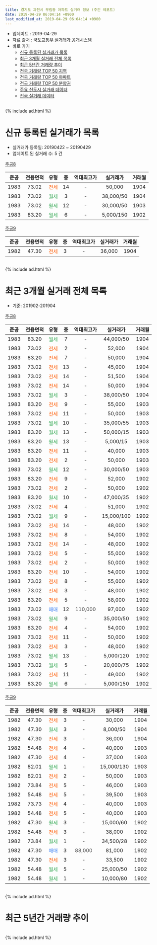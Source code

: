 ```yaml
---
title: 경기도 과천시 부림동 아파트 실거래 정보 (주간 레포트)
date: 2019-04-29 06:04:14 +0900
last_modified_at: 2019-04-29 06:04:14 +0900
---
```


* 업데이트 : 2019-04-29
* 자료 출처 : [국토교통부 실거래가 공개시스템](http://rt.molit.go.kr)
* 바로 가기
    * [신규 등록된 실거래가 목록](#신규-등록된-실거래가-목록)
    * [최근 3개월 실거래 전체 목록](#최근-3개월-실거래-전체-목록)
    * [최근 5년간 거래량 추이](#최근-5년간-거래량-추이)
    * [전국 거래량 TOP 50 지역](https://inasie.github.io/apt-trade-info/최근-3개월-전국에서-가장-거래가-많이-발생한-지역)
    * [전국 거래량 TOP 50 아파트](https://inasie.github.io/apt-trade-info/최근-3개월-전국에서-가장-거래가-많이-발생한-아파트)
    * [전국 거래량 TOP 50 분양권](https://inasie.github.io/apt-trade-info/최근-3개월-전국에서-가장-거래가-많이-발생한-분양권)
    * [주요 신도시 실거래 데이터](https://inasie.github.io/apt-trade-info/주요-신도시)
    * [전국 실거래 데이터](https://inasie.github.io/apt-trade-info/전국)
<br>
{% include ad.html %}
<br>

# 신규 등록된 실거래가 목록
* 실거래가 등록일: 20190422 ~ 20190429
* 업데이트 된 실거래 수: 5 건


[주공8](https://search.naver.com/search.naver?query=%EA%B2%BD%EA%B8%B0%EB%8F%84+%EA%B3%BC%EC%B2%9C%EC%8B%9C+%EB%B6%80%EB%A6%BC%EB%8F%99+%EC%A3%BC%EA%B3%B58)

|준공|전용면적|유형|층|역대최고가|실거래가|거래월|
|:---:|:---:|:---:|:---:|:---:|:---:|:---:|
|1983|73.02|<span style="color:#ff5a00">전세</span>|14|<span style="color:#444444">-</span>|50,000|1904|
|1983|73.02|<span style="color:#34a853">월세</span>|3|<span style="color:#444444">-</span>|38,000/50|1904|
|1983|73.02|<span style="color:#34a853">월세</span>|12|<span style="color:#444444">-</span>|30,000/50|1903|
|1983|83.20|<span style="color:#34a853">월세</span>|6|<span style="color:#444444">-</span>|5,000/150|1902|

[주공9](https://search.naver.com/search.naver?query=%EA%B2%BD%EA%B8%B0%EB%8F%84+%EA%B3%BC%EC%B2%9C%EC%8B%9C+%EB%B6%80%EB%A6%BC%EB%8F%99+%EC%A3%BC%EA%B3%B59)

|준공|전용면적|유형|층|역대최고가|실거래가|거래월|
|:---:|:---:|:---:|:---:|:---:|:---:|:---:|
|1982|47.30|<span style="color:#ff5a00">전세</span>|3|<span style="color:#444444">-</span>|36,000|1904|


<br>
{% include ad.html %}
<br>

# 최근 3개월 실거래 전체 목록
* 기준: 201902-201904


[주공8](https://search.naver.com/search.naver?query=%EA%B2%BD%EA%B8%B0%EB%8F%84+%EA%B3%BC%EC%B2%9C%EC%8B%9C+%EB%B6%80%EB%A6%BC%EB%8F%99+%EC%A3%BC%EA%B3%B58)

|준공|전용면적|유형|층|역대최고가|실거래가|거래월|
|:---:|:---:|:---:|:---:|:---:|:---:|:---:|
|1983|83.20|<span style="color:#34a853">월세</span>|7|<span style="color:#444444">-</span>|44,000/50|1904|
|1983|73.02|<span style="color:#ff5a00">전세</span>|2|<span style="color:#444444">-</span>|52,000|1904|
|1983|83.20|<span style="color:#ff5a00">전세</span>|7|<span style="color:#444444">-</span>|50,000|1904|
|1983|73.02|<span style="color:#ff5a00">전세</span>|13|<span style="color:#444444">-</span>|45,000|1904|
|1983|73.02|<span style="color:#ff5a00">전세</span>|14|<span style="color:#444444">-</span>|51,500|1904|
|1983|73.02|<span style="color:#ff5a00">전세</span>|14|<span style="color:#444444">-</span>|50,000|1904|
|1983|73.02|<span style="color:#34a853">월세</span>|3|<span style="color:#444444">-</span>|38,000/50|1904|
|1983|83.20|<span style="color:#ff5a00">전세</span>|9|<span style="color:#444444">-</span>|55,000|1903|
|1983|73.02|<span style="color:#ff5a00">전세</span>|11|<span style="color:#444444">-</span>|50,000|1903|
|1983|73.02|<span style="color:#34a853">월세</span>|10|<span style="color:#444444">-</span>|35,000/55|1903|
|1983|83.20|<span style="color:#34a853">월세</span>|13|<span style="color:#444444">-</span>|50,000/15|1903|
|1983|83.20|<span style="color:#34a853">월세</span>|13|<span style="color:#444444">-</span>|5,000/15|1903|
|1983|83.20|<span style="color:#ff5a00">전세</span>|11|<span style="color:#444444">-</span>|40,000|1903|
|1983|83.20|<span style="color:#ff5a00">전세</span>|2|<span style="color:#444444">-</span>|50,000|1903|
|1983|73.02|<span style="color:#34a853">월세</span>|12|<span style="color:#444444">-</span>|30,000/50|1903|
|1983|83.20|<span style="color:#ff5a00">전세</span>|9|<span style="color:#444444">-</span>|52,000|1902|
|1983|73.02|<span style="color:#ff5a00">전세</span>|2|<span style="color:#444444">-</span>|50,000|1902|
|1983|83.20|<span style="color:#34a853">월세</span>|10|<span style="color:#444444">-</span>|47,000/35|1902|
|1983|73.02|<span style="color:#ff5a00">전세</span>|4|<span style="color:#444444">-</span>|51,000|1902|
|1983|73.02|<span style="color:#34a853">월세</span>|9|<span style="color:#444444">-</span>|15,000/100|1902|
|1983|73.02|<span style="color:#ff5a00">전세</span>|14|<span style="color:#444444">-</span>|48,000|1902|
|1983|73.02|<span style="color:#ff5a00">전세</span>|8|<span style="color:#444444">-</span>|54,000|1902|
|1983|73.02|<span style="color:#ff5a00">전세</span>|14|<span style="color:#444444">-</span>|48,000|1902|
|1983|73.02|<span style="color:#ff5a00">전세</span>|5|<span style="color:#444444">-</span>|55,000|1902|
|1983|73.02|<span style="color:#ff5a00">전세</span>|2|<span style="color:#444444">-</span>|50,000|1902|
|1983|83.20|<span style="color:#ff5a00">전세</span>|10|<span style="color:#444444">-</span>|54,000|1902|
|1983|73.02|<span style="color:#ff5a00">전세</span>|8|<span style="color:#444444">-</span>|55,000|1902|
|1983|73.02|<span style="color:#ff5a00">전세</span>|3|<span style="color:#444444">-</span>|48,000|1902|
|1983|83.20|<span style="color:#ff5a00">전세</span>|5|<span style="color:#444444">-</span>|58,000|1902|
|1983|73.02|<span style="color:#4285f3">매매</span>|12|<span style="color:#444444">110,000</span>|97,000|1902|
|1983|73.02|<span style="color:#34a853">월세</span>|9|<span style="color:#444444">-</span>|35,000/50|1902|
|1983|83.20|<span style="color:#ff5a00">전세</span>|4|<span style="color:#444444">-</span>|54,000|1902|
|1983|73.02|<span style="color:#ff5a00">전세</span>|11|<span style="color:#444444">-</span>|50,000|1902|
|1983|73.02|<span style="color:#ff5a00">전세</span>|3|<span style="color:#444444">-</span>|48,000|1902|
|1983|73.02|<span style="color:#34a853">월세</span>|13|<span style="color:#444444">-</span>|5,000/120|1902|
|1983|73.02|<span style="color:#34a853">월세</span>|5|<span style="color:#444444">-</span>|20,000/75|1902|
|1983|73.02|<span style="color:#ff5a00">전세</span>|11|<span style="color:#444444">-</span>|49,000|1902|
|1983|83.20|<span style="color:#34a853">월세</span>|6|<span style="color:#444444">-</span>|5,000/150|1902|

[주공9](https://search.naver.com/search.naver?query=%EA%B2%BD%EA%B8%B0%EB%8F%84+%EA%B3%BC%EC%B2%9C%EC%8B%9C+%EB%B6%80%EB%A6%BC%EB%8F%99+%EC%A3%BC%EA%B3%B59)

|준공|전용면적|유형|층|역대최고가|실거래가|거래월|
|:---:|:---:|:---:|:---:|:---:|:---:|:---:|
|1982|47.30|<span style="color:#ff5a00">전세</span>|3|<span style="color:#444444">-</span>|30,000|1904|
|1982|47.30|<span style="color:#34a853">월세</span>|3|<span style="color:#444444">-</span>|8,000/50|1904|
|1982|47.30|<span style="color:#ff5a00">전세</span>|3|<span style="color:#444444">-</span>|36,000|1904|
|1982|54.48|<span style="color:#ff5a00">전세</span>|4|<span style="color:#444444">-</span>|40,000|1903|
|1982|47.30|<span style="color:#ff5a00">전세</span>|4|<span style="color:#444444">-</span>|37,000|1903|
|1982|82.01|<span style="color:#34a853">월세</span>|1|<span style="color:#444444">-</span>|15,000/130|1903|
|1982|82.01|<span style="color:#ff5a00">전세</span>|2|<span style="color:#444444">-</span>|50,000|1903|
|1982|73.84|<span style="color:#ff5a00">전세</span>|5|<span style="color:#444444">-</span>|46,000|1903|
|1982|54.48|<span style="color:#ff5a00">전세</span>|5|<span style="color:#444444">-</span>|39,500|1903|
|1982|73.73|<span style="color:#ff5a00">전세</span>|4|<span style="color:#444444">-</span>|40,000|1903|
|1982|54.48|<span style="color:#ff5a00">전세</span>|5|<span style="color:#444444">-</span>|40,000|1903|
|1982|47.30|<span style="color:#34a853">월세</span>|3|<span style="color:#444444">-</span>|15,000/60|1902|
|1982|54.48|<span style="color:#ff5a00">전세</span>|3|<span style="color:#444444">-</span>|38,000|1902|
|1982|73.84|<span style="color:#34a853">월세</span>|1|<span style="color:#444444">-</span>|34,500/28|1902|
|1982|47.30|<span style="color:#4285f3">매매</span>|3|<span style="color:#444444">88,000</span>|81,000|1902|
|1982|47.30|<span style="color:#ff5a00">전세</span>|3|<span style="color:#444444">-</span>|33,500|1902|
|1982|54.48|<span style="color:#34a853">월세</span>|5|<span style="color:#444444">-</span>|25,000/50|1902|
|1982|54.48|<span style="color:#34a853">월세</span>|1|<span style="color:#444444">-</span>|10,000/80|1902|


<br>
{% include ad.html %}
<br>

# 최근 5년간 거래량 추이


<div style="width:100%;">
    <canvas id="deal_progress" height="200"></canvas>
</div>

<script>
new Chart(document.getElementById("deal_progress"), {
    type: 'line',
    data: {
        labels: ['201404','201405','201406','201407','201408','201409','201410','201411','201412','201501','201502','201503','201504','201505','201506','201507','201508','201509','201510','201511','201512','201601','201602','201603','201604','201605','201606','201607','201608','201609','201610','201611','201612','201701','201702','201703','201704','201705','201706','201707','201708','201709','201710','201711','201712','201801','201802','201803','201804','201805','201806','201807','201808','201809','201810','201811','201812','201901','201902','201903','201904'],
        datasets: [{
            label: '매매',
            pointRadius: 1,
            data: [5, 7, 4, 10, 15, 10, 6, 9, 8, 12, 16, 13, 12, 15, 17, 18, 11, 23, 22, 10, 4, 6, 7, 30, 38, 23, 10, 10, 15, 12, 12, 4, 6, 10, 10, 15, 26, 26, 23, 25, 4, 12, 7, 14, 15, 22, 7, 12, 5, 4, 6, 20, 12, 6, 0, 2, 1, 0, 2, 0, 0],
            borderColor: "rgba(255, 201, 14, 1)",
            backgroundColor: "rgba(255, 201, 14, 0.5)",
            fill: false,
            lineTension: 0
        },{
            label: '전월세',
            pointRadius: 1,
            data: [27, 36, 43, 29, 40, 35, 33, 41, 31, 58, 49, 50, 33, 39, 44, 40, 33, 19, 21, 25, 28, 48, 53, 36, 26, 26, 27, 19, 24, 65, 41, 46, 35, 38, 42, 31, 23, 21, 22, 30, 16, 19, 21, 20, 25, 28, 30, 37, 26, 32, 28, 40, 34, 39, 32, 20, 33, 33, 28, 16, 10],
            borderColor: "rgba(0, 141, 185, 1)",
            backgroundColor: "rgba(0, 141, 185, 0.5)",
            fill: false,
            lineTension: 0
        }
        ]
    },
    options: {
        responsive: true,
        title: {
            display: false
        },
        tooltips: {
            mode: 'index',
            intersect: false
        },
        hover: {
            mode: 'nearest',
            intersect: true
        },
        scales: {
            xAxes: [{
                display: true,
                scaleLabel: {
                    display: true,
                    labelString: '년/월'
                }
            }],
            yAxes: [{
                display: true,
                ticks: {
                    suggestedMin: 0,
                },
                scaleLabel: {
                    display: true,
                    labelString: '실거래 수'
                }
            }]
        }
    }
});

</script>


<br>
{% include ad.html %}
<br>

